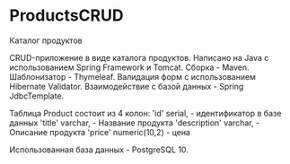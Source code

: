 # ProductsCRUD
Каталог продуктов

CRUD-приложение в виде каталога продуктов. Написано на Java с использованием Spring Framework и Tomcat.
Сборка - Maven.
Шаблонизатор - Thymeleaf.
Валидация форм с использованием Hibernate Validator.
Взаимодействие с базой данных - Spring JdbcTemplate.

Таблица Product состоит из 4 колон: 
'id' serial, - идентификатор в базе данных
'title' varchar, - Название продукта
'description' varchar, - Описание продукта
'price' numeric(10,2) - цена

Использованная база данных - PostgreSQL 10.
